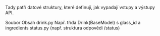 Tady patří datové struktury, které definují, jak vypadají vstupy a výstupy API.

Soubor	Obsah
drink.py	Např. třída Drink(BaseModel) s glass_id a ingredients
status.py	(např. struktura odpovědi /status)